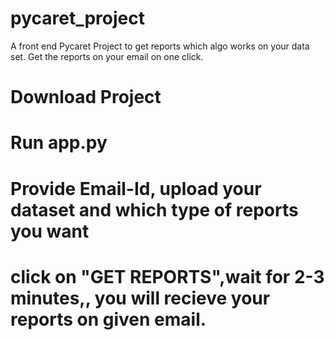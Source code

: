 # pycaret_project
A front end Pycaret Project to get reports which algo works on your data set. Get the reports on your email on one click. 
# Download Project
# Run app.py
# Provide Email-Id, upload your dataset and which type of reports you want
# click on "GET REPORTS",wait for 2-3 minutes,, you will recieve your reports on given email.
